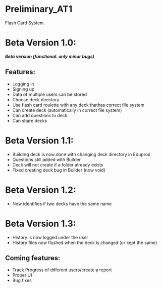 # Preliminary_AT1
Flash Card System.

# Beta Version 1.0:
***Beta version (functional. only minor bugs)***

## Features:

- Logging in
- Signing up
- Data of multiple users can be stored
- Choose deck directory
- Use flash card roulette with any deck thathas correct file system
- Can create deck (automatically in correct file system)
- Can add questions to deck
- Can share decks

# Beta Version 1.1:

- Building deck is now done with changing deck directory in Eduprod
- Questions still added with Builder
- Deck will not create if a folder already exists
- Fixed creating deck bug in Builder (now void)

# Beta Version 1.2:

- Now identifies if two decks have the same name

# Beta Version 1.3:

- History is now logged under the user
- History files now flushed when the deck is changed (or kept the same)

## Coming features:
- Track Progress of different users/create a report
- Proper UI
- Bug fixes

